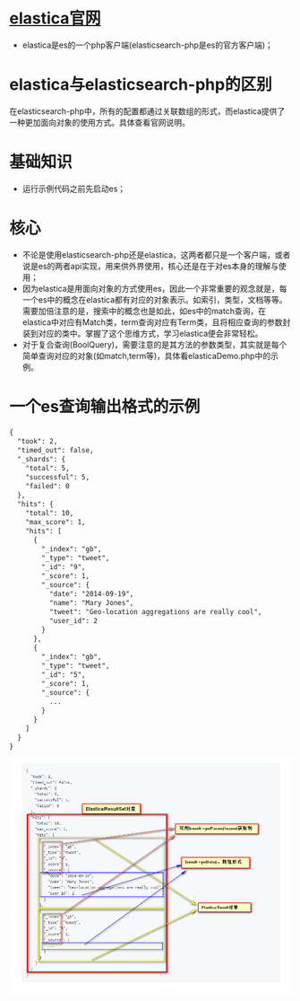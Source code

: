 # [elastica官网](http://elastica.io/)
* elastica是es的一个php客户端(elasticsearch-php是es的官方客户端)；

# elastica与elasticsearch-php的区别
在elasticsearch-php中，所有的配置都通过关联数组的形式，而elastica提供了一种更加面向对象的使用方式。具体查看官网说明。

# 基础知识
* 运行示例代码之前先启动es；

# 核心
* 不论是使用elasticsearch-php还是elastica，这两者都只是一个客户端，或者说是es的两者api实现，用来供外界使用，核心还是在于对es本身的理解与使用；
* 因为elastica是用面向对象的方式使用es，因此一个非常重要的观念就是，每一个es中的概念在elastica都有对应的对象表示。如索引，类型，文档等等。需要加倍注意的是，搜索中的概念也是如此，如es中的match查询，在elastica中对应有Match类，term查询对应有Term类，且将相应查询的参数封装到对应的类中。掌握了这个思维方式，学习elastica便会非常轻松。
* 对于复合查询(BoolQuery)，需要注意的是其方法的参数类型，其实就是每个简单查询对应的对象(如match,term等)，具体看elasticaDemo.php中的示例。

# 一个es查询输出格式的示例
```
{
  "took": 2,
  "timed_out": false,
  "_shards": {
    "total": 5,
    "successful": 5,
    "failed": 0
  },
  "hits": {
    "total": 10,
    "max_score": 1,
    "hits": [
      {
        "_index": "gb",
        "_type": "tweet",
        "_id": "9",
        "_score": 1,
        "_source": {
          "date": "2014-09-19",
          "name": "Mary Jones",
          "tweet": "Geo-location aggregations are really cool",
          "user_id": 2
        }
      },
      {
        "_index": "gb",
        "_type": "tweet",
        "_id": "5",
        "_score": 1,
        "_source": {
          ...
        }
      }
    ]
  }
}
```
![elastica与原生es元素对应关系](https://github.com/jssgsy/php_demos/raw/master/pics/elastica与原生es元素对应关系.png)
